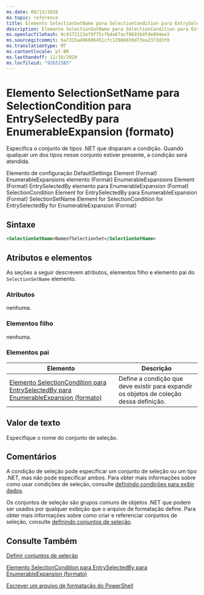 ```yaml
---
ms.date: 09/13/2016
ms.topic: reference
title: Elemento SelectionSetName para SelectionCondition para EntrySelectedBy para EnumerableExpansion (formato)
description: Elemento SelectionSetName para SelectionCondition para EntrySelectedBy para EnumerableExpansion (formato)
ms.openlocfilehash: 0c9372113a79f75cfbda67acf869164fde894ee3
ms.sourcegitcommit: ba7315a496986451cfc1296b659d73ea2373d3f0
ms.translationtype: MT
ms.contentlocale: pt-BR
ms.lasthandoff: 12/10/2020
ms.locfileid: "92651585"
---
```

# <a name="selectionsetname-element-for-selectioncondition-for-entryselectedby-for-enumerableexpansion-format"></a>Elemento SelectionSetName para SelectionCondition para EntrySelectedBy para EnumerableExpansion (formato)

Especifica o conjunto de tipos .NET que disparam a condição. Quando qualquer um dos tipos nesse conjunto estiver presente, a condição será atendida.

Elemento de configuração DefaultSettings Element (Format) EnumerableExpansions elemento (Format) EnumerableExpansions Element (Format) EntrySelectedBy elemento para EnumerableExpansion (Format) SelectionCondition Element for EntrySelectedBy para EnumerableExpansion (Format) SelectionSetName Element for SelectionCondition for EntrySelectedBy for EnumerableExpansion (Format)

## <a name="syntax"></a>Sintaxe

```xml
<SelectionSetName>NameofSelectionSet</SelectionSetName>
```

## <a name="attributes-and-elements"></a>Atributos e elementos

As seções a seguir descrevem atributos, elementos filho e elemento pai do `SelectionSetName` elemento.

### <a name="attributes"></a>Atributos

nenhuma.

### <a name="child-elements"></a>Elementos filho

nenhuma.

### <a name="parent-elements"></a>Elementos pai

|Elemento|Descrição|
|-------------|-----------------|
|[Elemento SelectionCondition para EntrySelectedBy para EnumerableExpansion (formato)](./selectioncondition-element-for-entryselectedby-for-enumerableexpansion-format.md)|Define a condição que deve existir para expandir os objetos de coleção dessa definição.|

## <a name="text-value"></a>Valor de texto

Especifique o nome do conjunto de seleção.

## <a name="remarks"></a>Comentários

A condição de seleção pode especificar um conjunto de seleção ou um tipo .NET, mas não pode especificar ambos. Para obter mais informações sobre como usar condições de seleção, consulte [definindo condições para exibir dados](./defining-conditions-for-displaying-data.md).

Os conjuntos de seleção são grupos comuns de objetos .NET que podem ser usados por qualquer exibição que o arquivo de formatação define. Para obter mais informações sobre como criar e referenciar conjuntos de seleção, consulte [definindo conjuntos de seleção](./defining-selection-sets.md).

## <a name="see-also"></a>Consulte Também

[Definir conjuntos de seleção](./defining-selection-sets.md)

[Elemento SelectionCondition para EntrySelectedBy para EnumerableExpansion (formato)](./selectioncondition-element-for-entryselectedby-for-enumerableexpansion-format.md)

[Escrever um arquivo de formatação do PowerShell](./writing-a-powershell-formatting-file.md)
